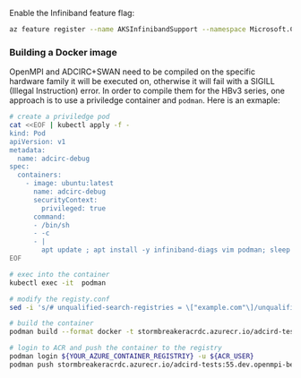 Enable the Infiniband feature flag:

```bash
az feature register --name AKSInfinibandSupport --namespace Microsoft.ContainerService
```

### Building a Docker image
OpenMPI and ADCIRC+SWAN need to be compiled on the specific hardware family it will be executed on, otherwise it will fail with a SIGILL (Illegal Instruction) error. In order to compile them for the HBv3 series, one approach is to use a priviledge container and `podman`. Here is an exmaple:

```bash
# create a priviledge pod
cat <<EOF | kubectl apply -f -
kind: Pod
apiVersion: v1
metadata:
  name: adcirc-debug
spec:
  containers:
    - image: ubuntu:latest
      name: adcirc-debug
      securityContext:
        privileged: true
      command:
      - /bin/sh
      - -c
      - |
        apt update ; apt install -y infiniband-diags vim podman; sleep 3600;
EOF

# exec into the container
kubectl exec -it  podman

# modify the registy.conf
sed -i 's/# unqualified-search-registries = \["example.com"\]/unqualified-search-registries = \["docker.io"\]/' /etc/containers/registries.conf  

# build the container
podman build --format docker -t stormbreakeracrdc.azurecr.io/adcird-tests:55.dev.openmpi-beta-3 .

# login to ACR and push the container to the registry
podman login ${YOUR_AZURE_CONTAINER_REGISTRIY} -u ${ACR_USER}
podman push stormbreakeracrdc.azurecr.io/adcird-tests:55.dev.openmpi-beta-3
```

